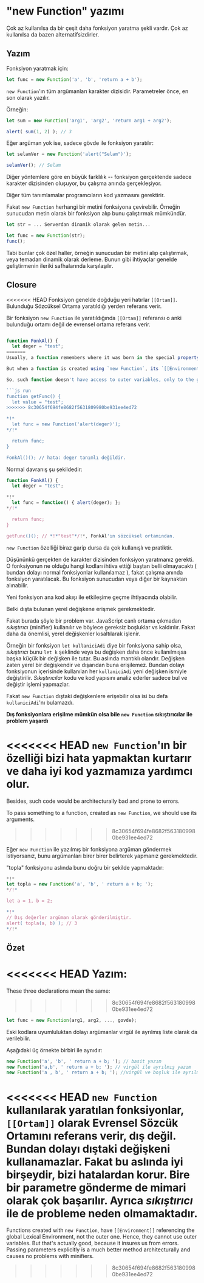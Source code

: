 
# "new Function" yazımı

Çok az kullanılsa da bir çeşit daha fonksiyon yaratma şekli vardır. Çok az kullanılsa da bazen alternatifsizdirler.

## Yazım

Fonksiyon yaratmak için:

```js
let func = new Function('a', 'b', 'return a + b');
```

`new Function`'ın tüm argümanları karakter dizisidir. Parametreler önce, en son olarak yazılır.

Örneğin:

```js run
let sum = new Function('arg1', 'arg2', 'return arg1 + arg2');

alert( sum(1, 2) ); // 3
```

Eğer argüman yok ise, sadece gövde ile fonksiyon yaratılır:

```js run
let selamVer = new Function('alert("Selam")');

selamVer(); // Selam
```

Diğer yöntemlere göre en büyük farklılık -- fonksiyon gerçektende sadece karakter dizisinden oluşuyor, bu çalışma anında gerçekleşiyor.

Diğer tüm tanımlamalar programcıların kod yazmasını gerektirir.

Fakat `new Function` herhangi bir metini fonksiyona çevirebilir. Örneğin sunucudan metin olarak bir fonksiyon alıp bunu çalıştırmak mümkündür.

```js
let str = ... Serverdan dinamik olarak gelen metin...

let func = new Function(str);
func();
```

Tabi bunlar çok özel haller, örneğin sunucudan bir metini alıp çalıştırmak, veya temadan dinamik olarak derleme. Bunun gibi ihtiyaçlar genelde geliştirmenin ileriki safhalarında karşılaşılır.

## Closure

<<<<<<< HEAD
Fonksiyon genelde doğduğu yeri hatırlar `[[Ortam]]`. Bulunduğu Sözcüksel Ortama yaratıldığı yerden referans verir.

Bir fonksiyon `new Function` ile yaratıldığında `[[Ortam]]` referansı o anki bulunduğu ortamı değil de evrensel ortama referans verir.

```js run

function FonkAl() {
  let deger = "test";
=======
Usually, a function remembers where it was born in the special property `[[Environment]]`. It references the Lexical Environment from where it's created  (we covered that in the chapter <info:closure>).

But when a function is created using `new Function`, its `[[Environment]]` is set to reference not the current Lexical Environment, but the global one.

So, such function doesn't have access to outer variables, only to the global ones.

```js run
function getFunc() {
  let value = "test";
>>>>>>> 8c30654f694fe8682f5631809980be931ee4ed72

*!*
  let func = new Function('alert(deger)');
*/!*

  return func;
}

FonkAl()(); // hata: deger tanımlı değildir.
```

Normal davranış şu şekildedir:

```js run 
function FonkAl() {
  let deger = "test";

*!*
  let func = function() { alert(deger); };
*/!*

  return func;
}

getFunc()(); // *!*"test"*/!*, FonkAl'ın sözcüksel ortamından.
```

`new Function` özelliği biraz garip dursa da çok kullanışlı ve pratiktir.

Düşününkü gerçekten de karakter dizisinden fonksiyon yaratmanız gerekti. O fonksiyonun ne olduğu hangi kodları ihtiva ettiği baştan belli olmayacaktı ( bundan dolayı normal fonksiyonlar kullanılamaz ), fakat çalışma anında fonksiyon yaratılacak. Bu fonksiyon sunucudan veya diğer bir kaynaktan alınabilir.

Yeni fonksiyon ana kod akışı ile etkileşime geçme ihtiyacında olabilir.

Belki dışta bulunan yerel değişkene erişmek gerekmektedir.

Fakat burada şöyle bir problem var. JavaScript canlı ortama çıkmadan *sıkıştırıcı* (minifier) kullanılır ve böylece gereksiz boşluklar vs kaldırılır. Fakat daha da önemlisi, yerel değişkenler kısaltılarak işlenir.

Örneğin bir fonksiyon `let kullaniciAdi` diye bir fonksiyona sahip olsa, *sıkıştırıcı* bunu `let k` şeklinde veya bu değişken daha önce kullanılmışsa başka küçük bir değişken ile tutar. Bu aslında mantıklı olandır. Değişken zaten yerel bir değişkendir ve dışarıdan buna erişilemez. Bundan dolayı fonksiyonun içerisinde kullanılan her `kullaniciAdi` yeni değişken ismiyle değiştirilir. *Sıkıştırıcılar* kodu ve kod yapısını analiz ederler sadece bul ve değiştir işlemi yapmazlar.

Fakat `new Function` dıştaki değişkenlere erişebilir olsa isi bu defa `kullaniciAdi`'nı bulamazdı.

**Dış fonksiyonlara erişilme mümkün olsa bile `new Function` sıkıştırıcılar ile problem yaşardı**

<<<<<<< HEAD
`new Function`'ın bir özelliği bizi hata yapmaktan kurtarır ve daha iyi kod yazmamıza yardımcı olur.
=======
Besides, such code would be architecturally bad and prone to errors.

To pass something to a function, created as `new Function`, we should use its arguments.
>>>>>>> 8c30654f694fe8682f5631809980be931ee4ed72

Eğer `new Function` ile yazılmış bir fonksiyona argüman göndermek istiyorsanız, bunu argümanları birer birer belirterek yapmanız gerekmektedir.

"topla" fonksiyonu aslında bunu doğru bir şekilde yapmaktadır:

```js run 
*!*
let topla = new Function('a', 'b', ' return a + b; ');
*/!*

let a = 1, b = 2;

*!*
// Dış değerler argüman olarak gönderilmiştir.
alert( topla(a, b) ); // 3
*/!*
```

## Özet

<<<<<<< HEAD
Yazım:
=======
These three declarations mean the same:
>>>>>>> 8c30654f694fe8682f5631809980be931ee4ed72

```js
let func = new Function(arg1, arg2, ..., govde);
```

Eski kodlara uyumluluktan dolayı argümanlar virgül ile ayrılmış liste olarak da verilebilir.

Aşağıdaki üç örnekte birbiri ile aynıdır:

```js 
new Function('a', 'b', ' return a + b; '); // basit yazım
new Function('a,b', ' return a + b; '); // virgül ile ayrılmış yazım
new Function('a , b', ' return a + b; '); //virgül ve boşluk ile ayrılmış yazım.
```

<<<<<<< HEAD
`new Function` kullanılarak yaratılan fonksiyonlar, `[[Ortam]]` olarak Evrensel Sözcük Ortamını referans verir, dış değil. Bundan dolayı dıştaki değişkeni kullanamazlar. Fakat bu aslında iyi birşeydir, bizi hatalardan korur. Bire bir parametre gönderme de mimari olarak çok başarılır. Ayrıca *sıkıştırıcı* ile de probleme neden olmamaktadır.
=======
Functions created with `new Function`, have `[[Environment]]` referencing the global Lexical Environment, not the outer one. Hence, they cannot use outer variables. But that's actually good, because it insures us from errors. Passing parameters explicitly is a much better method architecturally and causes no problems with minifiers.
>>>>>>> 8c30654f694fe8682f5631809980be931ee4ed72
